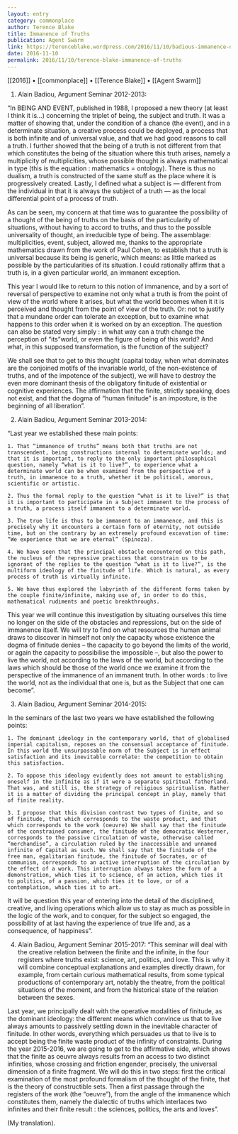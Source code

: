 ```yaml
---
layout: entry
category: commonplace
author: Terence Blake
title: Immanence of Truths
publication: Agent Swarm
link: https://terenceblake.wordpress.com/2016/11/10/badious-immanence-of-truths-arguments-2012-2017/
date: 2016-11-10
permalink: 2016/11/10/terence-blake-immanence-of-truths
---
```


[[2016]] • [[commonplace]] • [[Terence Blake]] • [[Agent Swarm]]
 
1) Alain Badiou, Argument Seminar 2012-2013:

“In BEING AND EVENT, published in 1988, I proposed a new theory (at least I think it is…) concerning the triplet of being, the subject and truth. It was a matter of showing that, under the condition of a chance (the event), and in a determinate situation, a creative process could be deployed, a process that is both infinite and of universal value, and that we had good reasons to call a truth. I further showed that the being of a truth is not different from that which constitutes the being of the situation where this truth arises, namely a multiplicity of multiplicities, whose possible thought is always mathematical in type (this is the equation : mathematics = ontology). There is thus no dualism, a truth is constructed of the same stuff as the place where it is progressively created. Lastly, I defined what a subject is — different from the individual in that it is always the subject of a truth — as the local differential point of a process of truth.

As can be seen, my concern at that time was to guarantee the possibility of a thought of the being of truths on the basis of the particularity of situations, without having to accord to truths, and thus to the possible universality of thought, an irreducible type of being. The assemblage: multiplicities, event, subject, allowed me, thanks to the appropriate mathematics drawn from the work of Paul Cohen, to establish that a truth is universal because its being is generic, which means: as little marked as possible by the particularities of its situation. I could rationally affirm that a truth is, in a given particular world, an immanent exception.

This year I would like to return to this notion of immanence, and by a sort of reversal of perspective to examine not only what a truth is from the point of view of the world where it arises, but what the world becomes when it it is perceived and thought from the point of view of the truth. Or: not to justify that a mundane order can tolerate an exception, but to examine what happens to this order when it is worked on by an exception. The question can also be stated very simply : in what way can a truth change the perception of “its”world, or even the figure of being of this world? And what, in this supposed transformation, is the function of the subject?

We shall see that to get to this thought (capital today, when what dominates are the conjoined motifs of the invariable world, of the non-existence of truths, and of the impotence of the subject), we will have to destroy the even more dominant thesis of the obligatory finitude of existential or cognitive experiences. The affirmation that the finite, strictly speaking, does not exist, and that the dogma of “human finitude” is an imposture, is the beginning of all liberation”.

2) Alain Badiou, Argument Seminar 2013-2014:

“Last year we established these main points:

	1. That “immanence of truths” means both that truths are not transcendent, being constructions internal to determinate worlds; and that it is important, to reply to the only important philosophical question, namely “what is it to live?”, to experience what a determinate world can be when examined from the perspective of a truth, in immanence to a truth, whether it be political, amorous, scientific or artistic.

	2. Thus the formal reply to the question “what is it to live?” is that it is important to participate in a Subject immanent to the process of a truth, a process itself immanent to a determinate world.

	3. The true life is thus to be immanent to an immanence, and this is precisely why it encounters a certain form of eternity, not outside time, but on the contrary by an extremely profound excavation of time: “We experience that we are eternal” (Spinoza).

	4. We have seen that the principal obstacle encountered on this path, the nucleus of the repressive practices that constrain us to be ignorant of the replies to the question “what is it to live?”, is the multiform ideology of the finitude of life. Which is natural, as every process of truth is virtually infinite.

	5. We have thus explored the labyrinth of the different forms taken by the couple finite/infinite, making use of, in order to do this, mathematical rudiments and poetic breakthroughs.

This year we will continue this investigation by situating ourselves this time no longer on the side of the obstacles and repressions, but on the side of immanence itself. We will try to find on what resources the human animal draws to discover in himself not only the capacity whose existence the dogma of finitude denies – the capacity to go beyond the limits of the world, or again the capacity to possibilise the impossible –, but also the power to live the world, not according to the laws of the world, but according to the laws which should be those of the world once we examine it from the perspective of the immanence of an immanent truth. In other words : to live the world, not as the individual that one is, but as the Subject that one can become”.

3) Alain Badiou, Argument Seminar 2014-2015:

In the seminars of the last two years we have established the following points:

	1. The dominant ideology in the contemporary world, that of globalised imperial capitalism, reposes on the consensual acceptance of finitude. In this world the unsurpassable norm of the Subject is in effect satisfaction and its inevitable correlate: the competition to obtain this satisfaction.

	2. To oppose this ideology evidently does not amount to establishing oneself in the infinite as if it were a separate spiritual fatherland. That was, and still is, the strategy of religious spiritualism. Rather it is a matter of dividing the principal concept in play, namely that of finite reality.

	3. I propose that this division contrast two types of finite, and so of finitude, that which corresponds to the waste product, and that which corresponds to the work (oeuvre) We shall say that the finitude of the constrained consumer, the finitude of the democratic Westerner, corresponds to the passive circulation of waste, otherwise called “merchandise”, a circulation ruled by the inaccessible and unnamed infinite of Capital as such. We shall say that the finitude of the free man, egalitarian finitude, the finitude of Socrates, or of communism, corresponds to an active interruption of the circulation by the effect of a work. This interruption always takes the form of a demonstration, which ties it to science, of an action, which ties it to politics, of a passion, which ties it to love, or of a contemplation, which ties it to art.

It will be question this year of entering into the detail of the disciplined, creative, and living operations which allow us to stay as much as possible in the logic of the work, and to conquer, for the subject so engaged, the possibility of at last having the experience of true life and, as a consequence, of happiness”.

4) Alain Badiou, Argument Seminar 2015-2017:
“This seminar will deal with the creative relation between the finite and the infinite, in the four registers where truths exist: science, art, politics, and love. This is why it will combine conceptual explanations and examples directly drawn, for example, from certain curious mathematical results, from some typical productions of contemporary art, notably the theatre, from the political situations of the moment, and from the historical state of the relation between the sexes.

Last year, we principally dealt with the operative modalities of finitude, as the dominant ideology: the different means which convince us that to live always amounts to passively settling down in the inevitable character of finitude. In other words, everything which persuades us that to live is to accept being the finite waste product of the infinity of constraints. During the year 2015-2016, we are going to get to the affirmative side, which shows that the finite as oeuvre always results from an access to two distinct infinities, whose crossing and friction engender, precisely, the universal dimension of a finite fragment. We will do this in two steps: first the critical examination of the most profound formalism of the thought of the finite, that is the theory of constructible sets. Then a first passage through the registers of the work (the “oeuvre”), from the angle of the immanence which constitutes them, namely the dialectic of truths which interlaces two infinites and their finite result : the sciences, politics, the arts and loves”.

(My translation).
